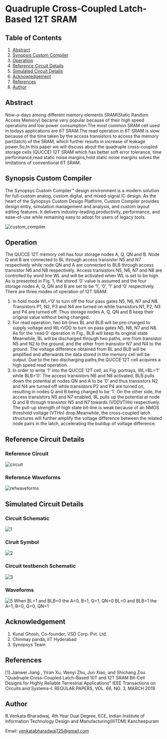 # Quadruple Cross-Coupled Latch-Based 12T SRAM
## Table of Contents 
1. [Abstract](#Abstract) 
2. [Synopsis Custom Compiler](#Synopsis-Custom-Compiler)
3. [Operation](#Operation)
4. [Reference Circuit Details](#Reference-Circuit-Details)
5. [Simulated Circuit Details](#Simulated-Circuit-Details)
6. [Acknowledgement](#Acknowledgement)
7. [References](#References)
8. [Author](#Author)
## Abstract 
Now-a-days among different memory elements SRAM(Static Random Access Memory) became very popular because of their high speed operations and low power consumption.The most common SRAM cell used in todays applications are 6T SRAM.The read operation in 6T SRAM is slow because of the time taken by the access transistors to access the memory part(latch) of the SRAM, which further results in increase of leakage power.So,In this paper we will discuss about the quadruple cross-coupled storage cells (QUCCE) 12T SRAM which has better soft error tolerance, time performance,read static noise margins,hold static noise margins solves the limitations of conventional 6T SRAM.
## Synopsis Custom Compiler 
The Synopsys Custom Compiler™ design environment is a modern solution for full-custom analog, custom digital, and mixed-signal IC design. As the heart of the Synopsys Custom Design Platform, Custom Compiler provides design entry, simulation management and analysis, and custom layout editing features. It delivers industry-leading productivity, performance, and ease-of-use while remaining easy to adopt for users of legacy tools.

![custom_compiler](https://user-images.githubusercontent.com/100586116/156113543-8e429db2-809c-4439-8a1c-53f9264caeca.png)
## Operation 
The QUCCE 12T memory cell has four storage nodes A, Q, QN and B. Node Q and B are connected to BL through access transistor N5 and N7 respectively while node QN and A are connected to BLB through access transistor N6 and N8 respectively. Access transistors N5, N6, N7 and N8 are controlled by word line WL and will be activated when WL is set to be high. As is presented in Fig. 1, the stored ‘0’ value is assumed and the four storage nodes A, Q, QN and B are set to be ‘1’, ‘0’, ‘1’ and ‘0’ respectively. There are three modes of operation of 12T SRAM:
1. In hold mode WL=‘0’ to turn off the four pass gates N5, N6, N7 and N8. Transistors P1, N2, P3 and N4 are turned on while transistors N1, P2, N3 and P4 are turned off. Thus storage nodes A, Q, QN and B keep their original value without being changed.
2. For read operation, two bit-lines BL and BLB will be pre-charged to supply voltage and WL=VDD to turn on pass gates N5, N6, N7 and N8. As for the ‘read 0’ operation in
Fig., BLB will keep its original state Meanwhile, BL will be discharged through two paths, one from transistor N5 and N2 to the ground, and the other from transistor N7 and N4 to the ground. The voltage difference obtained from BL and BLB will be amplified and afterwards the data stored in the memory cell will be output. Due to the two discharging paths,the QUCCE 12T cell acquires a high speed read operation.
3. In order to write ‘1’ into the QUCCE 12T cell, as Fig. portrays, WL=BL=‘1’ while BLB=‘0’. The access transistors N6 and N8 activated, BLB pulls down the potential at nodes
QN and A to be ‘0’ and thus transistors N2 and N4 are turned off while transistors P2 and P4 are turned on, resulting in nodes Q and B being charged to be ‘1’. On the other side, the access transistors N5 and N7 enabled, BL pulls up the potential at node Q and B through transistor N5 and N7 towards (VDDVTHn) respectively. The pull-up strength of high state bit-line is weak because of an NMOS threshold voltage (VTHn) drop.Meanwhile, the cross-coupled latch structures will further amplify the voltage difference between the related node pairs in the latch, accelerating the buildup of voltage difference.
## Reference Circuit Details 
### Reference Circuit 
![circuit](https://user-images.githubusercontent.com/100586116/156113502-fd0c8583-4b9e-43d4-959c-5b694fa1b4df.PNG)
### Reference Waveforms
![refwaveforms](https://user-images.githubusercontent.com/100586116/156113559-19ffc695-f0c5-44e0-9882-3f918ed49a2b.PNG)
## Simulated Circuit Details 
### Circuit Schematic 
![1](https://user-images.githubusercontent.com/100586116/156121649-32b9f78e-4bad-4537-8d81-18224b1cbefd.PNG)
### Ciruit Symbol 
![2](https://user-images.githubusercontent.com/100586116/156121664-7988f665-3cba-445a-9e54-e9a5c176e93b.PNG)
### Circuit testbench Schematic 
![3](https://user-images.githubusercontent.com/100586116/156121666-da6c7fc7-7381-4031-a31c-6c5589a76c32.PNG)
### Waveforms 
![5](https://user-images.githubusercontent.com/100586116/156127927-f1914f6e-2afa-49fc-bb7c-a1ff5de14072.PNG)
When BL=1 and BLB=0 the A=0, B=1, Q=1, QN=0
BL=0 and BLB=1 the A=1, B=0, Q=0, QN=1
## Acknowledgement 
1. Kunal Ghosh, Co-founder, VSD Corp. Pvt. Ltd.
2. Chinmay panda, IIT Hyderabad
3. Synopsys Team 
## References 
[1] Jianwei Jiang , Yiran Xu, Wenyi Zhu, Jun Xiao, and Shichang Zou "Quadruple Cross-Coupled Latch-Based 10T and 12T SRAM Bit-Cell Designs for Highly Reliable Terrestrial Applications"
IEEE Transactions on Circuits and Systems–I: REGULAR PAPERS,
VOL. 66, NO. 3, MARCH 2019
## Author 
B.Venkata Bharadwaj, 4th Year Dual Degree, ECE, Indian Institute of Information Technology Design and Manufacturing(IIITDM) Kancheepuram

Email: venkatabharadwaj125@gmail.com
